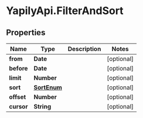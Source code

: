 # YapilyApi.FilterAndSort

## Properties

Name | Type | Description | Notes
------------ | ------------- | ------------- | -------------
**from** | **Date** |  | [optional] 
**before** | **Date** |  | [optional] 
**limit** | **Number** |  | [optional] 
**sort** | [**SortEnum**](SortEnum.md) |  | [optional] 
**offset** | **Number** |  | [optional] 
**cursor** | **String** |  | [optional] 


